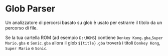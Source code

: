 # Glob Parser

Un analizzatore di percorsi basato su glob è usato per estrarre il titolo da un percorso di file.

Se la tua cartella ROM (ad esempio `D:\ROMS`) contiene `Donkey Kong.gba`,`Super Mario.gba` e `Sonic.gba` allora il glob `${title}.gba` troverà i titoli `Donkey Kong`, `Super Mario` e `Sonic`.
